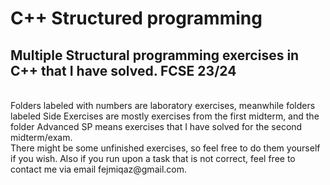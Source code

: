 # C++ Structured programming
<h2>Multiple Structural programming exercises in C++ that I have solved. FCSE 23/24</h2> <br>
Folders labeled with numbers are laboratory exercises, meanwhile folders labeled Side Exercises are mostly exercises from the first midterm, and the folder Advanced SP means exercises that I have solved for the second midterm/exam. <br>
There might be some unfinished exercises, so feel free to do them yourself if you wish. Also if you run upon a task that is not correct, feel free to contact me via email fejmiqaz@gmail.com.
